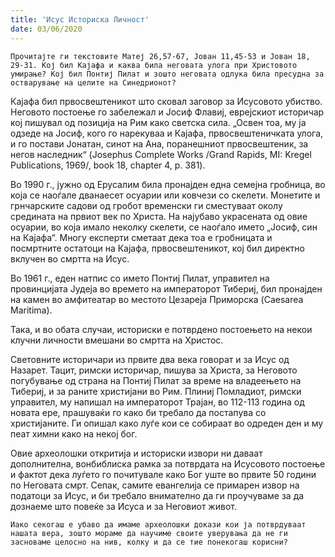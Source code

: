 ```yaml
---
title: 'Исус Историска Личност'
date: 03/06/2020
---
```


`Прочитајте ги текстовите Матеј 26,57-67, Јован 11,45-53 и Јован 18, 29-31. Кој бил Кајафа и каква била неговата улога при Христовото умирање? Кој бил Понтиј Пилат и зошто неговата одлука била пресудна за остварување на целите на Синедрионот?`

Кајафа бил првосвештеникот што сковал заговор за Исусовото убиство. Неговото постоење го забележал и Јосиф Флавиј, еврејскиот историчар кој пишувал од позиција на Рим како светска сила. „Освен тоа, му ја одзеде на Јосиф, кого го нарекуваа и Кајафа, првосвештеничката улога, и го постави Јонатан, синот на Ана, поранешниот првосвештеник, за негов наследник“ (Josephus Complete Works /Grand Rapids, MI: Kregel Publications, 1969/, book 18, chapter 4, p. 381).

Во 1990 г., јужно од Ерусалим била пронајден една семејна гробница, во која се наоѓале дванаесет осуарии или ковчези со скелети. Монетите и грнчарските садови од гробот временски ги сместуваат околу средината на првиот век по Христа. На најубаво украсената од овие осуарии, во која имало неколку скелети, се наоѓало името „Јосиф, син на Кајафа“. Многу експерти сметаат дека тоа е гробницата и посмртните остатоци на Кајафа, првосвештеникот, кој бил директно вклучен во смртта на Исус.

Во 1961 г., еден натпис со името Понтиј Пилат, управител на провинцијата Јудеја во времето на императорот Тибериј, бил пронајден на камен во амфитеатар во местото Цезареја Приморска (Caesarea Maritima).

Така, и во обата случаи, историски е потврдено постоењето на некои клучни личности вмешани во смртта на Христос.

Световните историчари из првите два века говорат и за Исус од Назарет. Тацит, римски историчар, пишува за Христа, за Неговото погубување од страна на Понтиј Пилат за време на владеењето на Тибериј, и за раните христијани во Рим. Плиниј Помладиот, римски управител, му напишал на императорот Трајан, во 112-113 година од новата ере, прашуваќи го како би требало да постапува со христијаните. Ги опишал како луѓе кои се собираат во одреден ден и му пеат химни како на некој бог.

Овие археолошки откритија и историски извори ни даваат дополнителна, вонбиблиска рамка за потврдата на Исусовото постоење и фактот дека луѓето го почитувале како Бог уште во првите 50 години по Неговата смрт. Сепак, самите евангелија се примарен извор на податоци за Исус, и би требало внимателно да ги проучуваме за да дознаеме што повеќе за Исуса и за Неговиот живот.

`Иако секогаш е убаво да имаме археолошки докази кои ја потврдуваат нашата вера, зошто мораме да научиме своите уверувања да не ги засноваме целосно на нив, колку и да се тие понекогаш корисни?`
